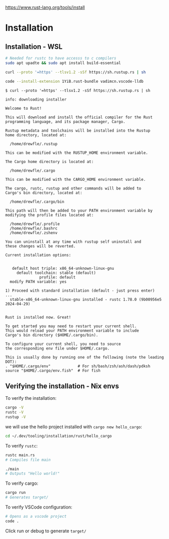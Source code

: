 https://www.rust-lang.org/tools/install

# Installation

## Installation - WSL

```sh
# Needed for rustc to have accesss to c compilers
sudo apt upadte && sudo apt install build-essential

curl --proto '=https' --tlsv1.2 -sSf https://sh.rustup.rs | sh

code --install-extension 1YiB.rust-bundle vadimcn.vscode-lldb
```


```
$ curl --proto '=https' --tlsv1.2 -sSf https://sh.rustup.rs | sh

info: downloading installer

Welcome to Rust!

This will download and install the official compiler for the Rust
programming language, and its package manager, Cargo.

Rustup metadata and toolchains will be installed into the Rustup
home directory, located at:

  /home/drewfle/.rustup

This can be modified with the RUSTUP_HOME environment variable.

The Cargo home directory is located at:

  /home/drewfle/.cargo

This can be modified with the CARGO_HOME environment variable.

The cargo, rustc, rustup and other commands will be added to
Cargo's bin directory, located at:

  /home/drewfle/.cargo/bin

This path will then be added to your PATH environment variable by
modifying the profile files located at:

  /home/drewfle/.profile
  /home/drewfle/.bashrc
  /home/drewfle/.zshenv

You can uninstall at any time with rustup self uninstall and
these changes will be reverted.

Current installation options:


   default host triple: x86_64-unknown-linux-gnu
     default toolchain: stable (default)
               profile: default
  modify PATH variable: yes

1) Proceed with standard installation (default - just press enter)
...
  stable-x86_64-unknown-linux-gnu installed - rustc 1.78.0 (9b00956e5 2024-04-29)


Rust is installed now. Great!

To get started you may need to restart your current shell.
This would reload your PATH environment variable to include
Cargo's bin directory ($HOME/.cargo/bin).

To configure your current shell, you need to source
the corresponding env file under $HOME/.cargo.

This is usually done by running one of the following (note the leading DOT):
. "$HOME/.cargo/env"            # For sh/bash/zsh/ash/dash/pdksh
source "$HOME/.cargo/env.fish"  # For fish
```

## Verifying the installation - Nix envs

To verify the installation:

```sh
cargo -V
rustc -V
rustup -V
```

we will use the hello project installed with `cargo new hello_cargo`:

```sh
cd ~/.dev/tooling/installation/rust/hello_cargo
```

To verify `rustc`:

```sh
rustc main.rs
# Compiles file main

./main
# Outputs "Hello world!"
```


To verify cargo:

```sh
cargo run 
# Generates target/
```

To verify VSCode configuration:

```sh
# Opens as a vscode project 
code .
```

Click run or debug to generate `target/`
